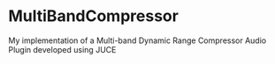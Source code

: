 # MultiBandCompressor
My implementation of a Multi-band Dynamic Range Compressor Audio Plugin developed using JUCE

